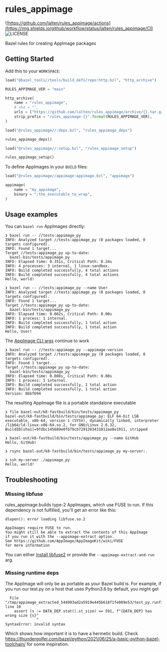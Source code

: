 # rules_appimage
![https://github.com/lalten/rules_appimage/actions](https://img.shields.io/github/workflow/status/lalten/rules_appimage/CI)
![LICENSE](https://img.shields.io/github/license/lalten/rules_appimage)

Bazel rules for creating AppImage packages

## Getting Started

Add this to your `WORKSPACE`:
```py
load("@bazel_tools//tools/build_defs/repo:http.bzl", "http_archive")

RULES_APPIMAGE_VER = "main"

http_archive(
    name = "rules_appimage",
    # sha = "",
    urls = ["https://github.com/lalten/rules_appimage/archive/{}.tar.gz".format(RULES_APPIMAGE_VER)],
    strip_prefix = "rules_appimage-{}".format(RULES_APPIMAGE_VER),
)

load("@rules_appimage//:deps.bzl", "rules_appimage_deps")

rules_appimage_deps()

load("@rules_appimage//:setup.bzl", "rules_appimage_setup")

rules_appimage_setup()
```

To define AppImages in your `BUILD` files:
```py
load("@rules_appimage//appimage:appimage.bzl", "appimage")

appimage(
    name = "my_appimage",
    binary = ":the_executable_to_wrap",
)
```

## Usage examples
You can `bazel run` AppImages directly:
```
❯ bazel run -- //tests:appimage_py                       
INFO: Analyzed target //tests:appimage_py (0 packages loaded, 0 targets configured).
INFO: Found 1 target...
Target //tests:appimage_py up-to-date:
  bazel-bin/tests/appimage_py
INFO: Elapsed time: 0.351s, Critical Path: 0.24s
INFO: 4 processes: 3 internal, 1 linux-sandbox.
INFO: Build completed successfully, 4 total actions
INFO: Build completed successfully, 4 total actions
Hello, world!
```
```
❯ bazel run -- //tests:appimage_py --name User       
INFO: Analyzed target //tests:appimage_py (0 packages loaded, 0 targets configured).
INFO: Found 1 target...
Target //tests:appimage_py up-to-date:
  bazel-bin/tests/appimage_py
INFO: Elapsed time: 0.062s, Critical Path: 0.00s
INFO: 1 process: 1 internal.
INFO: Build completed successfully, 1 total action
INFO: Build completed successfully, 1 total action
Hello, User!
```

The [AppImage CLI args](https://github.com/AppImage/AppImageKit#command-line-arguments) continue to work
```
❯ bazel run -- //tests:appimage_py --appimage-version
INFO: Analyzed target //tests:appimage_py (0 packages loaded, 0 targets configured).
INFO: Found 1 target...
Target //tests:appimage_py up-to-date:
  bazel-bin/tests/appimage_py
INFO: Elapsed time: 0.088s, Critical Path: 0.00s
INFO: 1 process: 1 internal.
INFO: Build completed successfully, 1 total action
INFO: Build completed successfully, 1 total action
Version: 8bbf694
```

The resulting AppImage file is a portable standalone executable
```
❯ file bazel-out/k8-fastbuild/bin/tests/appimage_py
bazel-out/k8-fastbuild/bin/tests/appimage_py: ELF 64-bit LSB executable, x86-64, version 1 (SYSV), dynamically linked, interpreter /lib64/ld-linux-x86-64.so.2, for GNU/Linux 2.6.32, BuildID[sha1]=9fdbc145689e0fb79cb7291203431012ae8e1911, stripped

❯ bazel-out/k8-fastbuild/bin/tests/appimage_py --name GitHub    
Hello, GitHub!
```
```
❯ rsync bazel-out/k8-fastbuild/bin/tests/appimage_py my-server:.     

❯ ssh my-server ./appimage_py
Hello, world!
```

## Troubleshooting

### Missing libfuse
rules_appimage builds type-2 AppImages, which use FUSE to run. If this dependency is not fulfilled, you'll get an error like this:
```
dlopen(): error loading libfuse.so.2

AppImages require FUSE to run. 
You might still be able to extract the contents of this AppImage 
if you run it with the --appimage-extract option. 
See https://github.com/AppImage/AppImageKit/wiki/FUSE 
for more information
```
You can either [install libfuse2](https://pkgs.org/search/?q=libfuse) or provide the `--appimage-extract-and-run` arg.

### Missing runtime deps
The AppImage will only be as portable as your Bazel build is. For example, if you run our test.py on a host that uses Python3.6 by default, you might get
```
  File "/tmp/appimage_extracted_544993ad2a5919e445b618f1fe009e53/test_py.runfiles/rules_appimage/tests/test.py", line 10
    assert (s := DATA_DEP.stat().st_size) == 591, f"{DATA_DEP} has wrong size {s}"
              ^
SyntaxError: invalid syntax
```
Which shows how important it is to have a hermetic build. Check https://thundergolfer.com/bazel/python/2021/06/25/a-basic-python-bazel-toolchain/ for some inspiration.
